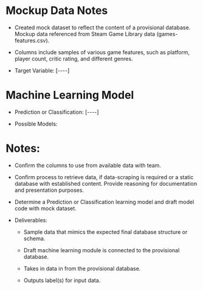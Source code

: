 # Mockup Data Notes

- Created mock dataset to reflect the content of a provisional database. Mockup data referenced from Steam Game Library data (games-features.csv). 

- Columns include samples of various game features, such as platform, player count, critic rating, and different genres. 

- Target Variable: [----]

# Machine Learning Model

- Prediction or Classification: [----]

- Possible Models: 

# Notes: 

- Confirm the columns to use from available data with team.

- Confirm process to retrieve data, if data-scraping is required or a static database with established content. Provide reasoning for documentation and presentation purposes. 

- Determine a Prediction or Classification learning model and draft model code with mock dataset. 

- Deliverables: 
    - Sample data that mimics the expected final database structure or schema. 

    - Draft machine learning module is connected to the provisional database. 

    - Takes in data in from the provisional database. 

    - Outputs label(s) for input data. 